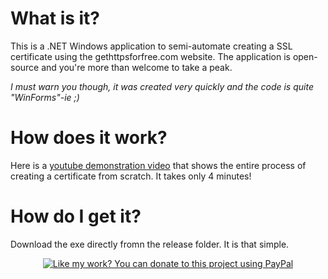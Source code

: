 # What is it?
This is a .NET Windows application to semi-automate creating a SSL certificate using the gethttpsforfree.com website. 
The application is open-source and you're more than welcome to take a peak. 

_I must warn you though, it was created very quickly and the code is quite "WinForms"-ie ;)_

# How does it work?
Here is a <a href="https://youtu.be/CzbZKrYo7HA" target="_blank">youtube demonstration video</a> that shows the entire process of creating a certificate from scratch. It takes only 4 minutes!

# How do I get it?
Download the exe directly fromn the release folder. 
It is that simple.

<p align="center">
  <a href="https://www.paypal.me/sverrirs/1.5" target="_blank"><img border="0" src="https://www.paypalobjects.com/en_US/i/btn/x-click-but21.gif" alt="Like my work? You can donate to this project using PayPal" title="Like my work? You can donate to this project using PayPal"></a>
</p>
